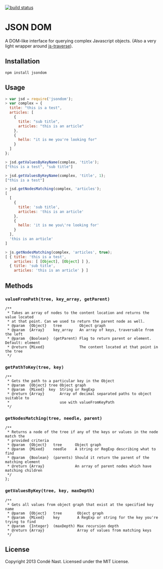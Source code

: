 [![build status](https://secure.travis-ci.org/CondeNast/jsondom.png)](http://travis-ci.org/CondeNast/jsondom)

# JSON DOM
A DOM-like interface for querying complex Javascript objects. (Also a very light wrapper around [js-traverse](/substack/js-traverse)).

## Installation

```
npm install jsondom
```

## Usage

```js
> var jsd = require('jsondom');
> var complex = {
  title: "this is a test",
  articles: [
    {
      title: "sub title",
      articles: "this is an article"
    },
    {
      hello: "it is me you're looking for"
    }
  ]
};

> jsd.getValuesByKeyName(complex, 'title');
["this is a test", "sub title"]

> jsd.getValuesByKeyName(complex, 'title', 1);
["this is a test"]

> jsd.getNodesMatching(complex, 'articles');
[
  [
    {
      title: 'sub title',
      articles: 'this is an article'
    },
    {
      hello: 'it is me you\'re looking for'
    }
  ],
  'this is an article'
]

> js.getNodesMatching(complex, 'articles', true);
[ { title: 'this is a test',
    articles: [ [Object], [Object] ] },
  { title: 'sub title',
    articles: 'this is an article' } ]
```

## Methods

### `valueFromPath(tree, key_array, getParent)`

```
/**
 * Takes an array of nodes to the content location and returns the value located
 * at that point. Can we used to return the parent node as well.
 * @param  {Object}   tree        Object graph
 * @param  {Array}    key_array   An array of keys, traversable from the left
 * @param  {Boolean}  (getParent) Flag to return parent or element. Default: element
 * @return {Mixed}                The content located at that point in the tree
 */
```

### `getPathToKey(tree, key)`

```
/**
 * Gets the path to a particular key in the Object
 * @param  {Object} tree Object graph
 * @param  {Mixed}  key  String or RegExp
 * @return {Array}       Array of decimal separated paths to object suitable to
 *                       use with valueFromKeyPath
 */
```

### `getNodesMatching(tree, needle, parent)`

```
/**
 * Returns a node of the tree if any of the keys or values in the node match the
 * provided criteria
 * @param  {Object}   tree      Object graph
 * @param  {Mixed}    needle    A string or RegExp describing what to find
 * @param  {Boolean}  (parents) Should it return the parent of the matching element
 * @return {Array}              An array of parent nodes which have matching children
 */
};
```

### `getValuesByKey(tree, key, maxDepth)`

```
/**
 * Gets all values from object graph that exist at the specified key name
 * @param  {Object}   tree       Object graph
 * @param  {Mixed}    key        A RegExp or string for the key you're trying to find
 * @param  {Integer}  (maxDepth) Max recursion depth
 * @return {Array}               Array of values from matching keys
 */
```

## License
Copyright 2013 Condé Nast. Licensed under the MIT License.
